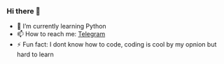 ### Hi there 👋

- 🌱 I’m currently learning Python
- 📫 How to reach me: [Telegram](t.me/matejmajny)
- ⚡ Fun fact: I dont know how to code, coding is cool by my opnion but hard to learn

<!--
**matejmajny/matejmajny** is a ✨ _special_ ✨ repository because its `README.md` (this file) appears on your GitHub profile.

Here are some ideas to get you started:

- 🔭 I’m currently working on ...
- 👯 I’m looking to collaborate on ...
- 🤔 I’m looking for help with ...
- 💬 Ask me about ...
- 😄 Pronouns: ...
-->
